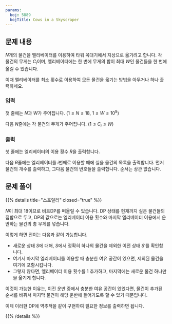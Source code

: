 ```yaml
---
params:
  boj: 5889
  bojTitle: Cows in a Skyscraper
---
```


## 문제 내용

$N$개의 물건을 엘리베이터를 이용하여 타워 꼭대기에서 지상으로 옮기려고 합니다. 각 물건의 무게는 $C_i$이며, 엘리베이터에는 한 번에 무게의 합이 최대 $W$인 물건들을 한 번에 옮길 수 있습니다.

이때 엘리베이터를 최소 횟수로 이용하여 모든 물건을 옮기는 방법을 아무거나 하나 출력하세요.

### 입력

첫 줄에는 $N$과 $W$가 주어집니다. ($1 \le N \le 18$, $1 \le W \le 10^8$)

다음 $N$줄에는 각 물건의 무게가 주어집니다. ($1 \le C_i \le W$)

### 출력

첫 줄에는 엘리베이터의 이용 횟수 $R$을 출력합니다.

다음 $R$줄에는 엘리베이터를 $i$번째로 이용할 때에 실을 물건의 목록을 출력합니다. 먼저 물건의 개수를 출력하고, 그다음 물건의 번호들을 출력합니다. 순서는 상관 없습니다.

## 문제 풀이

{{% details title="스포일러" closed="true" %}}

$N$이 최대 18이므로 비트DP를 떠올릴 수 있습니다. DP 상태를 현재까지 실은 물건들의 집합으로 두고, DP의 값으로는 엘리베이터 이용 횟수와 마지막 엘리베이터 이용에서 운반하는 물건의 총 무게를 넣습니다.

이렇게 하면 전이는 다음과 같이 가능합니다.

* 새로운 상태 $S$에 대해, $S$에서 정확히 하나의 물건을 제외한 이전 상태 $S'$를 확인합니다.
* 여기서 마지막 엘리베이터를 이용할 때 충분한 여유 공간이 있으면, 제외된 물건을 여기에 포함시킵니다.
* 그렇지 않다면, 엘리베이터 이용 횟수를 1 추가하고, 마지막에는 새로운 물건 하나만을 옮기게 합니다.

이것이 가능한 이유는, 이전 운반 중에서 충분한 여유 공간이 있었다면, 물건이 추가된 순서를 바꿔서 마지막 물건이 해당 운반에 들어가도록 할 수 있기 때문입니다.

이제 이러한 DP에 역추적을 같이 구현하여 필요한 정보를 출력하면 됩니다.

{{% /details %}}
